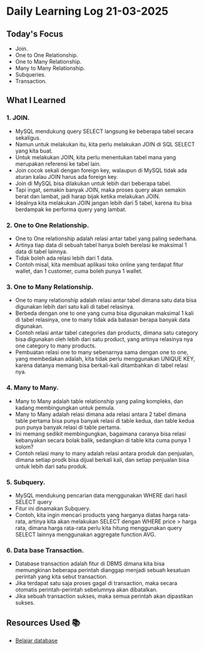 # Daily Learning Log 21-03-2025

## Today's Focus

- Join.
- One to One Relationship.
- One to Many Relationship.
- Many to Many Relationship.
- Subqueries. 
- Transaction.

## What I Learned

### 1. JOIN.
- MySQL mendukung query SELECT langsung ke beberapa tabel secara sekaligus.
- Namun untuk melakukan itu, kita perlu melakukan JOIN di SQL SELECT yang kita buat.
- Untuk melakukan JOIN, kita perlu menentukan tabel mana yang merupakan referensi ke tabel lain.
- Join cocok sekali dengan foreign key, walaupun di MySQL tidak ada aturan kalau JOIN harus ada foreign key.
- Join di MySQL bisa dilakukan untuk lebih dari beberapa tabel.
- Tapi ingat, semakin banyak JOIN, maka proses query akan semakin berat dan lambat, jadi harap bijak ketika melakukan JOIN.
- Idealnya kita melakukan JOIN jangan lebih dari 5 tabel, karena itu bisa berdampak ke performa query yang lambat.

### 2. One to One Relationship.
- One to One relationship adalah relasi antar tabel yang paling sederhana.
- Artinya tiap data di sebuah tabel hanya boleh berelasi ke maksimal 1 data di tabel lainnya.
- Tidak boleh ada relasi lebih dari 1 data.
- Contoh misal, kita membuat aplikasi toko online yang terdapat fitur wallet, dan 1 customer, cuma boleh punya 1 wallet.

### 3. One to Many Relationship.
- One to many relationship adalah relasi antar tabel dimana satu data bisa digunakan lebih dari satu kali di tabel relasinya.
- Berbeda dengan one to one yang cuma bisa digunakan maksimal 1 kali di tabel relasinya, one to many tidak ada batasan berapa banyak data digunakan.
- Contoh relasi antar tabel categories dan products, dimana satu category bisa digunakan oleh lebih dari satu product, yang artinya relasinya nya one category to many products.
- Pembuatan relasi one to many sebenarnya sama dengan one to one, yang membedakan adalah, kita tidak perlu menggunakan UNIQUE KEY, karena datanya memang bisa berkali-kali ditambahkan di tabel relasi nya.

### 4. Many to Many.
- Many to Many adalah table relationship yang paling kompleks, dan kadang membingungkan untuk pemula.
- Many to Many adalah relasi dimana ada relasi antara 2 tabel dimana table pertama bisa punya banyak relasi di table kedua, dan table kedua pun punya banyak relasi di table pertama.
- Ini memang sedikit membingungkan, bagaimana caranya bisa relasi kebanyakan secara bolak balik, sedangkan di table kita cuma punya 1 kolom?
- Contoh relasi many to many adalah relasi antara produk dan penjualan, dimana setiap prodk bisa dijual berkali kali, dan setiap penjualan bisa untuk lebih dari satu produk.


### 5. Subquery.
- MySQL mendukung pencarian data menggunakan WHERE dari hasil SELECT query
- Fitur ini dinamakan Subquery.
- Contoh, kita ingin mencari products yang harganya diatas harga rata-rata, artinya kita akan melakukan SELECT dengan WHERE price > harga rata, dimana harga rata-rata perlu kita hitung menggunakan query SELECT lainnya menggunakan aggregate function AVG.

### 6. Data base Transaction.
- Database transaction adalah fitur di DBMS dimana kita bisa memungkinan beberapa perintah dianggap menjadi sebuah kesatuan perintah yang kita sebut transaction.
- Jika terdapat satu saja proses gagal di transaction, maka secara otomatis perintah-perintah sebelumnya akan dibatalkan.
- Jika sebuah transaction sukses, maka semua perintah akan dipastikan sukses.


## Resources Used 📚

- [Belajar database](https://youtu.be/xYBclb-sYQ4?si=jVKlx96naapzUJWd)
